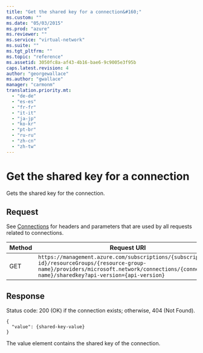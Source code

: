 ```yaml
---
title: "Get the shared key for a connection&#160;"
ms.custom: ""
ms.date: "05/03/2015"
ms.prod: "azure"
ms.reviewer: ""
ms.service: "virtual-network"
ms.suite: ""
ms.tgt_pltfrm: ""
ms.topic: "reference"
ms.assetid: 3050fc8a-af43-4b16-bae6-9c9005e3f95b
caps.latest.revision: 4
author: "georgewallace"
ms.author: "gwallace"
manager: "carmonm"
translation.priority.mt: 
  - "de-de"
  - "es-es"
  - "fr-fr"
  - "it-it"
  - "ja-jp"
  - "ko-kr"
  - "pt-br"
  - "ru-ru"
  - "zh-cn"
  - "zh-tw"
---
```

# Get the shared key for a connection&#160;
Gets the shared key for the connection.  
  
## Request  
 See [Connections](../NetworkGatewayREST/connections.md) for headers and parameters that are used by all requests related to connections.  
  
|Method|Request URI|  
|------------|-----------------|  
|GET|`https://management.azure.com/subscriptions/{subscription-id}/resourceGroups/{resource-group-name}/providers/microsoft.network/connections/{connection-name}/sharedkey?api-version={api-version}`|  
  
## Response  
 Status code: 200 (OK) if the connection exists; otherwise, 404 (Not Found).  
  
```  
{  
  "value": {shared-key-value}  
}  
```  
  
 The value element contains the shared key of the connection.
